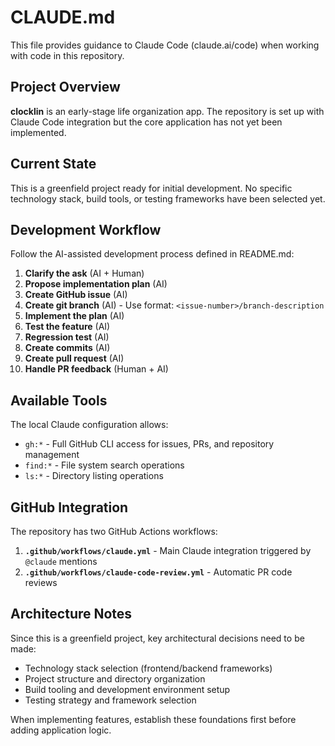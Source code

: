 # CLAUDE.md

This file provides guidance to Claude Code (claude.ai/code) when working with code in this repository.

## Project Overview

**clocklin** is an early-stage life organization app. The repository is set up with Claude Code integration but the core application has not yet been implemented.

## Current State

This is a greenfield project ready for initial development. No specific technology stack, build tools, or testing frameworks have been selected yet.

## Development Workflow

Follow the AI-assisted development process defined in README.md:

1. **Clarify the ask** (AI + Human)
2. **Propose implementation plan** (AI) 
3. **Create GitHub issue** (AI)
4. **Create git branch** (AI) - Use format: `<issue-number>/branch-description`
5. **Implement the plan** (AI)
6. **Test the feature** (AI)
7. **Regression test** (AI)
8. **Create commits** (AI)
9. **Create pull request** (AI)
10. **Handle PR feedback** (Human + AI)

## Available Tools

The local Claude configuration allows:
- `gh:*` - Full GitHub CLI access for issues, PRs, and repository management
- `find:*` - File system search operations
- `ls:*` - Directory listing operations

## GitHub Integration

The repository has two GitHub Actions workflows:

1. **`.github/workflows/claude.yml`** - Main Claude integration triggered by `@claude` mentions
2. **`.github/workflows/claude-code-review.yml`** - Automatic PR code reviews

## Architecture Notes

Since this is a greenfield project, key architectural decisions need to be made:
- Technology stack selection (frontend/backend frameworks)
- Project structure and directory organization
- Build tooling and development environment setup
- Testing strategy and framework selection

When implementing features, establish these foundations first before adding application logic.
